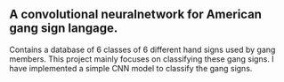 ## A convolutional neuralnetwork for American gang sign langage.

Contains a database of 6 classes of 6 different hand signs used by gang members.
This project mainly focuses on classifying these gang signs. I have implemented a simple CNN model to classify the gang signs.  
